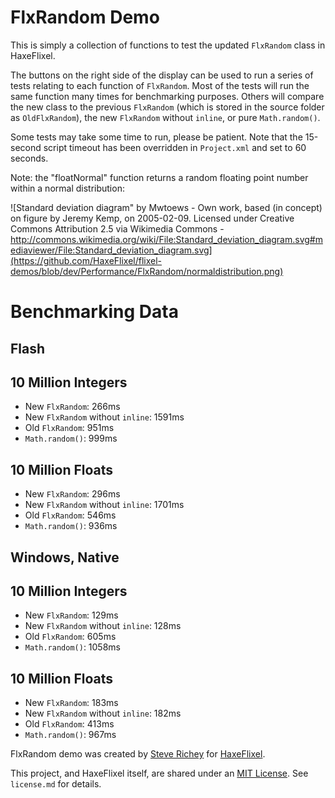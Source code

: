 # FlxRandom Demo

This is simply a collection of functions to test the updated `FlxRandom` class in HaxeFlixel.

The buttons on the right side of the display can be used to run a series of tests relating to each function of `FlxRandom`. Most of the tests will run the same function many times for benchmarking purposes. Others will compare the new class to the previous `FlxRandom` (which is stored in the source folder as `OldFlxRandom`), the new `FlxRandom` without `inline`, or pure `Math.random()`.

Some tests may take some time to run, please be patient. Note that the 15-second script timeout has been overridden in `Project.xml` and set to 60 seconds.

Note: the "floatNormal" function returns a random floating point number within a normal distribution:

![Standard deviation diagram" by Mwtoews - Own work, based (in concept) on figure by Jeremy Kemp, on 2005-02-09. Licensed under Creative Commons Attribution 2.5 via Wikimedia Commons - http://commons.wikimedia.org/wiki/File:Standard_deviation_diagram.svg#mediaviewer/File:Standard_deviation_diagram.svg](https://github.com/HaxeFlixel/flixel-demos/blob/dev/Performance/FlxRandom/normaldistribution.png)


# Benchmarking Data

## Flash

## 10 Million Integers
* New `FlxRandom`: 266ms
* New `FlxRandom` without `inline`: 1591ms
* Old `FlxRandom`: 951ms
* `Math.random()`: 999ms

## 10 Million Floats
* New `FlxRandom`: 296ms
* New `FlxRandom` without `inline`: 1701ms
* Old `FlxRandom`: 546ms
* `Math.random()`: 936ms

## Windows, Native

## 10 Million Integers
* New `FlxRandom`: 129ms
* New `FlxRandom` without `inline`: 128ms
* Old `FlxRandom`: 605ms
* `Math.random()`: 1058ms

## 10 Million Floats
* New `FlxRandom`: 183ms
* New `FlxRandom` without `inline`: 182ms
* Old `FlxRandom`: 413ms
* `Math.random()`: 967ms

FlxRandom demo was created by [Steve Richey](https://github.com/steverichey) for [HaxeFlixel](https://github.com/HaxeFlixel).

This project, and HaxeFlixel itself, are shared under an [MIT License](http://opensource.org/licenses/MIT). See `license.md` for details.

